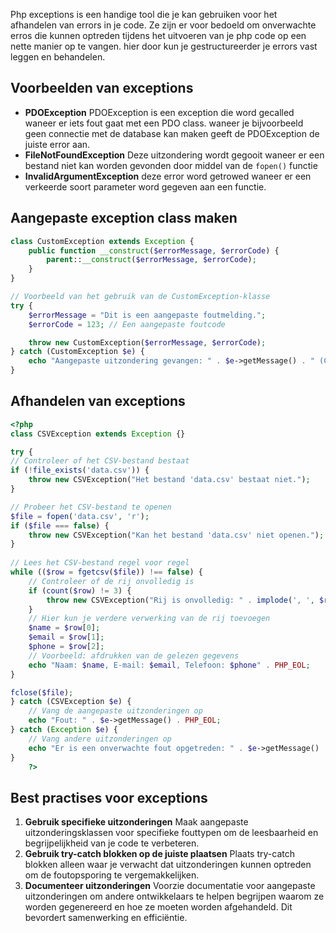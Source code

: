 Php exceptions is een handige tool die je kan gebruiken voor het afhandelen van errors in je code. Ze zijn er voor bedoeld om onverwachte erros die kunnen optreden tijdens het uitvoeren van je php code op een nette manier op te vangen. hier door kun je gestructureerder je errors vast leggen en behandelen.

## Voorbeelden van exceptions
- **PDOException**
	PDOException is een exception die word gecalled waneer er iets fout gaat met een PDO class. waneer je bijvoorbeeld geen connectie met de database kan maken geeft de PDOException de juiste error aan.
- **FileNotFoundException**
	Deze uitzondering wordt gegooit waneer er een bestand niet kan worden gevonden door middel van de `fopen()` functie
- **InvalidArgumentException**
	deze error word getrowed waneer er een verkeerde soort parameter word gegeven aan een functie.

## Aangepaste exception class maken
```php
class CustomException extends Exception {
    public function __construct($errorMessage, $errorCode) {
        parent::__construct($errorMessage, $errorCode);
    }
}

// Voorbeeld van het gebruik van de CustomException-klasse
try {
    $errorMessage = "Dit is een aangepaste foutmelding.";
    $errorCode = 123; // Een aangepaste foutcode

    throw new CustomException($errorMessage, $errorCode);
} catch (CustomException $e) {
    echo "Aangepaste uitzondering gevangen: " . $e->getMessage() . " (Code: " . $e->getCode() . ")";
}
```

## Afhandelen van exceptions 
```php
<?php
class CSVException extends Exception {}

try {
// Controleer of het CSV-bestand bestaat
if (!file_exists('data.csv')) {
	throw new CSVException("Het bestand 'data.csv' bestaat niet.");
}

// Probeer het CSV-bestand te openen
$file = fopen('data.csv', 'r');
if ($file === false) {
	throw new CSVException("Kan het bestand 'data.csv' niet openen.");
}
  
// Lees het CSV-bestand regel voor regel
while (($row = fgetcsv($file)) !== false) {
	// Controleer of de rij onvolledig is
	if (count($row) != 3) {
		throw new CSVException("Rij is onvolledig: " . implode(', ', $row));
	}
	// Hier kun je verdere verwerking van de rij toevoegen
	$name = $row[0];
	$email = $row[1];
	$phone = $row[2];
	// Voorbeeld: afdrukken van de gelezen gegevens
	echo "Naam: $name, E-mail: $email, Telefoon: $phone" . PHP_EOL;
}

fclose($file);
} catch (CSVException $e) {
	// Vang de aangepaste uitzonderingen op
	echo "Fout: " . $e->getMessage() . PHP_EOL;
} catch (Exception $e) {
	// Vang andere uitzonderingen op
	echo "Er is een onverwachte fout opgetreden: " . $e->getMessage() . PHP_EOL;
}
	?>
```

## Best practises voor exceptions
1. **Gebruik specifieke uitzonderingen** 
	Maak aangepaste uitzonderingsklassen voor specifieke fouttypen om de leesbaarheid en begrijpelijkheid van je code te verbeteren.
2. **Gebruik try-catch blokken op de juiste plaatsen**
	Plaats try-catch blokken alleen waar je verwacht dat uitzonderingen kunnen optreden om de foutopsporing te vergemakkelijken.
3. **Documenteer uitzonderingen** 
	Voorzie documentatie voor aangepaste uitzonderingen om andere ontwikkelaars te helpen begrijpen waarom ze worden gegenereerd en hoe ze moeten worden afgehandeld. Dit bevordert samenwerking en efficiëntie.

